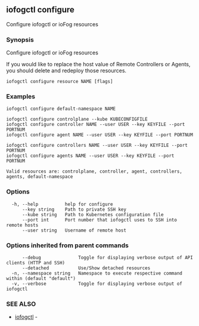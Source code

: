 ## iofogctl configure

Configure iofogctl or ioFog resources

### Synopsis

Configure iofogctl or ioFog resources

If you would like to replace the host value of Remote Controllers or Agents, you should delete and redeploy those resources.

```
iofogctl configure resource NAME [flags]
```

### Examples

```
iofogctl configure default-namespace NAME

iofogctl configure controlplane --kube KUBECONFIGFILE
iofogctl configure controller NAME --user USER --key KEYFILE --port PORTNUM
iofogctl configure agent NAME --user USER --key KEYFILE --port PORTNUM

iofogctl configure controllers NAME --user USER --key KEYFILE --port PORTNUM
iofogctl configure agents NAME --user USER --key KEYFILE --port PORTNUM

Valid resources are: controlplane, controller, agent, controllers, agents, default-namespace

```

### Options

```
  -h, --help          help for configure
      --key string    Path to private SSH key
      --kube string   Path to Kubernetes configuration file
      --port int      Port number that iofogctl uses to SSH into remote hosts
      --user string   Username of remote host
```

### Options inherited from parent commands

```
      --debug              Toggle for displaying verbose output of API clients (HTTP and SSH)
      --detached           Use/Show detached resources
  -n, --namespace string   Namespace to execute respective command within (default "default")
  -v, --verbose            Toggle for displaying verbose output of iofogctl
```

### SEE ALSO

* [iofogctl](iofogctl.md)	 - 


